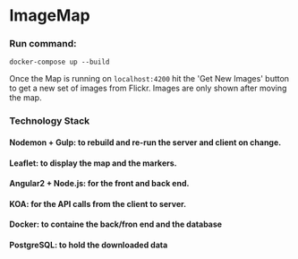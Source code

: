 # ImageMap

### Run command:
`docker-compose up --build`

Once the Map is running on `localhost:4200` hit the 'Get New Images' button to get a new set of images from Flickr.
Images are only shown after moving the map.

### Technology Stack

#### Nodemon + Gulp: to rebuild and re-run the server and client on change.
#### Leaflet: to display the map and the markers.
#### Angular2 + Node.js: for the front and back end.
#### KOA: for the API calls from the client to server.
#### Docker: to containe the back/fron end and the database
#### PostgreSQL: to hold the downloaded data
